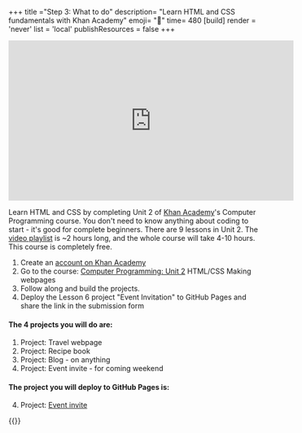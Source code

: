 +++
title ="Step 3: What to do"
description= "Learn HTML and CSS fundamentals with Khan Academy"
emoji= "🤖"
time= 480
[build]
  render = 'never'
  list = 'local'
  publishResources = false 
+++

<iframe width="560" height="315" src="https://www.youtube.com/embed/9i83JvV6Cdo?si=jkSSHxEfr1fiV3Bh" title="YouTube video player" frameborder="0" allow="accelerometer; autoplay; clipboard-write; encrypted-media; gyroscope; picture-in-picture; web-share" referrerpolicy="strict-origin-when-cross-origin" allowfullscreen></iframe>

Learn HTML and CSS by completing Unit 2 of [Khan Academy](https://www.khanacademy.org)'s Computer Programming course. You don't need to know anything about coding to start - it's good for complete beginners. There are 9 lessons in Unit 2. The [video playlist](https://www.youtube.com/playlist?list=PLC51FJvpvRvyK3n1d-Kth7ldHO__Tpygr) is ~2 hours long, and the whole course will take 4-10 hours. This course is completely free.

1. Create an [account on Khan Academy](https://www.khanacademy.org/computing/computer-programming/html-css)
1. Go to the course: [Computer Programming: Unit 2](https://www.khanacademy.org/computing/computer-programming/html-css) HTML/CSS Making webpages
1. Follow along and build the projects.
1. Deploy the Lesson 6 project "Event Invitation" to GitHub Pages and share the link in the submission form

#### The 4 projects you will do are:

1. Project: Travel webpage
1. Project: Recipe book
1. Project: Blog - on anything
1. Project: Event invite - for coming weekend

#### The project you will deploy to GitHub Pages is:

4. Project: [Event invite](https://www.khanacademy.org/computing/computer-programming/html-css/css-layout-properties/pp/project-event-invite)

{{<blocklink
  src="https://www.khanacademy.org/computing/computer-programming/html-css"
  name="Computer Programming: Unit 2"
  caption="Khan Academy">}}
